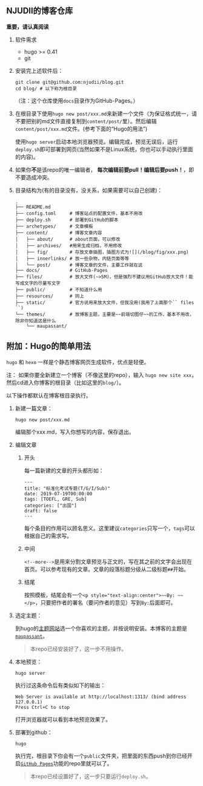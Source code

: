 ## NJUDII的博客仓库

**重要，请认真阅读**

1. 软件需求
   + hugo >= 0.41
   + git

2. 安装完上述软件后：
   ```shell
   git clone git@github.com:njudii/blog.git
   cd blog/ # 以下称为根目录
   ```
   （注：这个仓库使用`` docs ``目录作为GitHub-Pages。）

3. 在根目录下使用`` hugo new post/xxx.md ``来新建一个文件（为保证格式统一，请不要把别的md文件直接复制到`` content/post/ ``里）。然后编辑`` content/post/xxx.md ``文件。(参考下面的“Hugo的用法”)

   使用`` hugo server ``启动本地浏览器预览。编辑完成，预览无误后，运行`` deploy.sh ``即可部署到网页(当然如果不是Linux系统，你也可以手动执行里面的内容)。

4. 如果你**不**是该repo的唯一编辑者， **每次编辑前要pull！编辑后要push！**，即不要造成冲突。

5. 目录结构为(有的目录没有，没关系，如果需要可以自己创建)：
   ```
   .
   ├── README.md
   ├── config.toml     # 博客站点的配置文件，基本不用改
   ├── deploy.sh       # 部署到GitHub的脚本
   ├── archetypes/     # 文章模板
   ├── content/        # 博客文章内容
   │   ├── about/      # about页面，可以修改
   │   ├── archives/   #用来生成归档，不用修改
   │   ├── fig/        # 存放文章插图，插图方式为![](/blog/fig/xxx.png)
   │   ├── innerlinks/ # 放一些杂物，内链页面等等
   │   └── post/       # 博客文章的文件，主要工作就在这
   ├── docs/           # GitHub-Pages
   ├── files/          # 放大文件(~>5M)，但是强烈不建议用GitHub放大文件！能写成文字的尽量写文字
   ├── public/         # 不知道什么用
   ├── resources/      # 同上
   ├── static/         # 官方说用来放大文件，但我没用(我用了上面那个`` files ``)
   └── themes/         # 放博客主题，主要是~~前端切图仔~~的工作，基本不用改，除非你知道这是什么
       └── maupassant/
   ```

## 附加：Hugo的简单用法

`` hugo `` 和 `` hexo `` 一样是个静态博客网页生成软件，优点是轻便。

注： 如果你要全新建立一个博客（不像这里的repo），输入 `` hugo new site xxx ``，然后cd进入你博客的根目录（比如这里的`` blog/ ``）。

以下操作都默认在博客根目录执行。

1. 新建一篇文章：

   ```shell
   hugo new post/xxx.md
   ```
   编辑那个xxx.md，写入你想写的内容，保存退出。

1. 编辑文章
   1. 开头
   
      每一篇新建的文章的开头都形如：
      ```
      ---
      title: "标准化考试专题(T/G/I/Sub)"
      date: 2019-07-19T00:00:00
      tags: [TOEFL, GRE, Sub]
      categories: ["出国"]
      draft: false
      ---
      ```
      每个条目的作用可以顾名思义。这里建议`` categories ``只写一个，`` tags ``可以根据自己的需求写。
   2. 中间
   
      `` <!--more--> ``是用来分割文章预览与正文的，写在其之前的文字会出现在首页。可以参考现有的文章。文章的段落标题分级从二级标题`` ## ``开始。
   3. 结尾
   
      按照模板，结尾会有一个`` <p style="text-align:center">~~By: ~~</p> ``，只要把作者的署名（要问作者的意见）写到`` By: ``后面即可。

1. 选定主题：

   到hugo的[主题网站](https://themes.gohugo.io/)选一个你喜欢的主题，并按说明安装。本博客的主题是[`` maupassant ``](https://github.com/rujews/maupassant-hugo)。
   > 本repo已经安装好了，这一步不用操作。

1. 本地预览：

   ```shell
   hugo server
   ```
   执行过这条命令后有类似如下的输出：
   ```
   Web Server is available at http://localhost:1313/ (bind address 127.0.0.1)
   Press Ctrl+C to stop
   ```
   打开浏览器就可以看到本地预览效果了。

1. 部署到github：

   ```shell
   hugo
   ```
   执行完，根目录下你会有一个`` public ``文件夹，把里面的东西push到你已经开启[`` GitHub Pages ``](https://pages.github.com/)功能的repo里就可以了。
   > 本repo已经设置好了，这一步只要运行`` deploy.sh ``。
